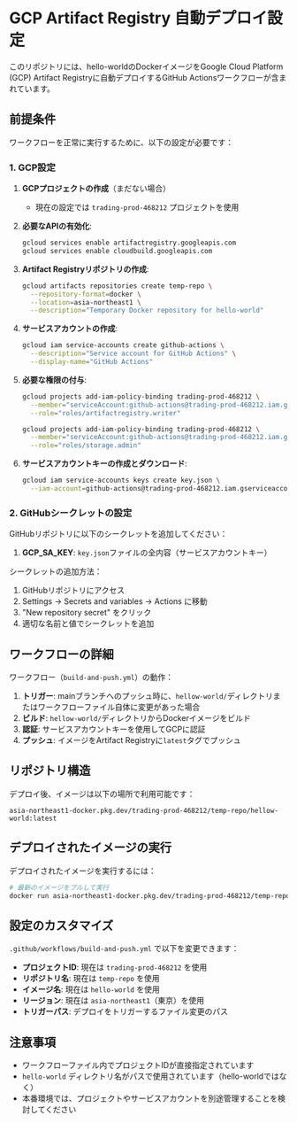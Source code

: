 # GCP Artifact Registry 自動デプロイ設定

このリポジトリには、hello-worldのDockerイメージをGoogle Cloud Platform (GCP) Artifact Registryに自動デプロイするGitHub Actionsワークフローが含まれています。

## 前提条件

ワークフローを正常に実行するために、以下の設定が必要です：

### 1. GCP設定

1. **GCPプロジェクトの作成**（まだない場合）
   - 現在の設定では `trading-prod-468212` プロジェクトを使用

2. **必要なAPIの有効化**:
   ```bash
   gcloud services enable artifactregistry.googleapis.com
   gcloud services enable cloudbuild.googleapis.com
   ```

3. **Artifact Registryリポジトリの作成**:
   ```bash
   gcloud artifacts repositories create temp-repo \
     --repository-format=docker \
     --location=asia-northeast1 \
     --description="Temporary Docker repository for hello-world"
   ```

4. **サービスアカウントの作成**:
   ```bash
   gcloud iam service-accounts create github-actions \
     --description="Service account for GitHub Actions" \
     --display-name="GitHub Actions"
   ```

5. **必要な権限の付与**:
   ```bash
   gcloud projects add-iam-policy-binding trading-prod-468212 \
     --member="serviceAccount:github-actions@trading-prod-468212.iam.gserviceaccount.com" \
     --role="roles/artifactregistry.writer"
   
   gcloud projects add-iam-policy-binding trading-prod-468212 \
     --member="serviceAccount:github-actions@trading-prod-468212.iam.gserviceaccount.com" \
     --role="roles/storage.admin"
   ```

6. **サービスアカウントキーの作成とダウンロード**:
   ```bash
   gcloud iam service-accounts keys create key.json \
     --iam-account=github-actions@trading-prod-468212.iam.gserviceaccount.com
   ```

### 2. GitHubシークレットの設定

GitHubリポジトリに以下のシークレットを追加してください：

1. **GCP_SA_KEY**: `key.json`ファイルの全内容（サービスアカウントキー）

シークレットの追加方法：
1. GitHubリポジトリにアクセス
2. Settings → Secrets and variables → Actions に移動
3. "New repository secret" をクリック
4. 適切な名前と値でシークレットを追加

## ワークフローの詳細

ワークフロー（`build-and-push.yml`）の動作：

1. **トリガー**: mainブランチへのプッシュ時に、`hellow-world/`ディレクトリまたはワークフローファイル自体に変更があった場合
2. **ビルド**: `hellow-world/`ディレクトリからDockerイメージをビルド
3. **認証**: サービスアカウントキーを使用してGCPに認証
4. **プッシュ**: イメージをArtifact Registryに`latest`タグでプッシュ

## リポジトリ構造

デプロイ後、イメージは以下の場所で利用可能です：
```
asia-northeast1-docker.pkg.dev/trading-prod-468212/temp-repo/hellow-world:latest
```

## デプロイされたイメージの実行

デプロイされたイメージを実行するには：

```bash
# 最新のイメージをプルして実行
docker run asia-northeast1-docker.pkg.dev/trading-prod-468212/temp-repo/hellow-world:latest
```

## 設定のカスタマイズ

`.github/workflows/build-and-push.yml` で以下を変更できます：

- **プロジェクトID**: 現在は `trading-prod-468212` を使用
- **リポジトリ名**: 現在は `temp-repo` を使用
- **イメージ名**: 現在は `hello-world` を使用
- **リージョン**: 現在は `asia-northeast1`（東京）を使用
- **トリガーパス**: デプロイをトリガーするファイル変更のパス

## 注意事項

- ワークフローファイル内でプロジェクトIDが直接指定されています
- `hello-world` ディレクトリ名がパスで使用されています（hello-worldではなく）
- 本番環境では、プロジェクトやサービスアカウントを別途管理することを検討してください